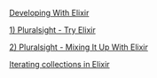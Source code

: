 [Developing With Elixir](https://pragmaticstudio.com/elixir_)

[1) Pluralsight - Try Elixir](https://www.codeschool.com/courses/try-elixir)

[2) Pluralsight - Mixing It Up With Elixir](https://www.codeschool.com/courses/mixing-it-up-with-elixir/)



[Iterating collections in Elixir](https://medium.com/code-school/iterating-collections-in-elixir-834918893c80#.lay0698p0)

